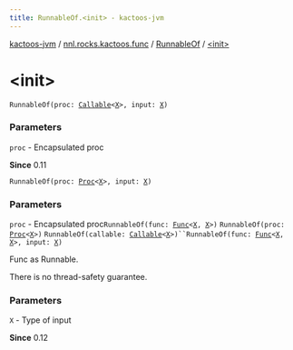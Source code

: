 ```yaml
---
title: RunnableOf.<init> - kactoos-jvm
---
```


[kactoos-jvm](../../index.html) / [nnl.rocks.kactoos.func](../index.html) / [RunnableOf](index.html) / [&lt;init&gt;](./-init-.html)

# &lt;init&gt;

`RunnableOf(proc: `[`Callable`](http://docs.oracle.com/javase/8/docs/api/java/util/concurrent/Callable.html)`<`[`X`](index.html#X)`>, input: `[`X`](index.html#X)`)`

### Parameters

`proc` - Encapsulated proc

**Since**
0.11

`RunnableOf(proc: `[`Proc`](../../nnl.rocks.kactoos/-proc/index.html)`<`[`X`](index.html#X)`>, input: `[`X`](index.html#X)`)`

### Parameters

`proc` - Encapsulated proc`RunnableOf(func: `[`Func`](../../nnl.rocks.kactoos/-func/index.html)`<`[`X`](index.html#X)`, `[`X`](index.html#X)`>)`
`RunnableOf(proc: `[`Proc`](../../nnl.rocks.kactoos/-proc/index.html)`<`[`X`](index.html#X)`>)`
`RunnableOf(callable: `[`Callable`](http://docs.oracle.com/javase/8/docs/api/java/util/concurrent/Callable.html)`<`[`X`](index.html#X)`>)``RunnableOf(func: `[`Func`](../../nnl.rocks.kactoos/-func/index.html)`<`[`X`](index.html#X)`, `[`X`](index.html#X)`>, input: `[`X`](index.html#X)`)`

Func as Runnable.

There is no thread-safety guarantee.

### Parameters

`X` - Type of input

**Since**
0.12

